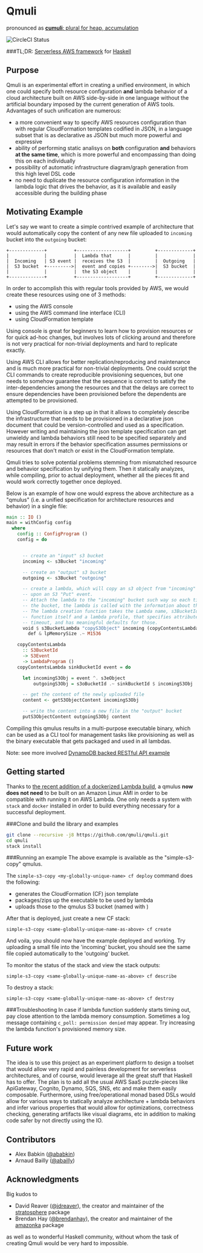 Qmuli 
======
pronounced as [**cumuli**: plural for heap, accumulation](http://www.merriam-webster.com/dictionary/cumuli?pronunciation&lang=en_us&dir=c&file=cumulu02)

![CircleCI Status](https://circleci.com/gh/qmuli/qmuli.svg?style=shield&circle-token=:circle-token)


###TL;DR: [Serverless AWS framework](https://serverless.com/) for [Haskell](https://www.haskell.org/)


Purpose
-------

Qmuli is an experimental effort in creating a unified environment, in which one could specify both resource configuration **and** lambda 
behavior of a cloud architecture built on AWS side-by-side in one language without the artificial boundary imposed by the current 
generation of AWS tools.
Advantages of such unification are numerous:

* a more convenient way to specify AWS resources configuration than with regular CloudFormation templates codified in JSON, in a language 
subset that is as declarative as JSON but much more powerful and expressive
* ability of performing static analisys on **both** configuration **and** behaviors **at the same time**, which is more powerful and 
encompassing than doing this on each individually
* possibility of automatic infrastructure diagram/graph generation from this high level DSL code
* no need to duplicate the resource configuration information in the lambda logic that drives the behavior, as it is available and easily 
accessible during the building phase


Motivating Example
------------------

Let's say we want to create a simple contrived example of architecture that would automatically copy the content of any new file uploaded 
to `incoming` bucket into the `outgoing` bucket:



    +-------------+          +-------------------+         +-------------+
    |             |          |  Lambda that      |         |             |
    |  Incoming   | S3 event |  receives the S3  |         |  Outgoing   |
    |  S3 bucket  +--------->|  event and copies +-------->|  S3 bucket  |
    |             |          |  the S3 object    |         |             |
    +-------------+          +-------------------+         +-------------+


In order to accomplish this with regular tools provided by AWS, we would create these resources using one of 3 methods:

- using the AWS console
- using the AWS command line interface (CLI)
- using CloudFormation template

Using console is great for beginners to learn how to provision resources or for quick ad-hoc changes, but involves lots of clicking around
and therefore is not very practical for non-trivial deployments and hard to replicate exactly.

Using AWS CLI allows for better replication/reproducing and maintenance and is much more practical for non-trivial deployments. One could
script the CLI commands to create reproducible provisioning sequences, but one needs to somehow guarantee that the sequence is correct to
satisfy the inter-dependencies among the resources and that the delays are correct to ensure dependencies have been provisioned before
the dependents are attempted to be provisioned.

Using CloudFormation is a step up in that it allows to completely describe the infrastructure that needs to be provisioned in a declarative
json document that could be version-controlled and used as a specification. However writing and maintaining the json template specification
can get unwieldy and lambda behaviors still need to be specified separately and may result in errors if the behavior specification assumes
permissions or resources that don't match or exist in the CloudFormation template.

Qmuli tries to solve potential problems stemming from mismatched resource and behavior specification by unifying them. Then it statically
analyzes, while compiling, prior to actual deployment, whether all the pieces fit and would work correctly together once deployed.

Below is an example of how one would express the above architecture as a "qmulus" (i.e. a unified specification for architecture resources
and behavior) in a single file:

```haskell
main :: IO ()
main = withConfig config
  where
    config :: ConfigProgram ()
    config = do


      -- create an "input" s3 bucket
      incoming <- s3Bucket "incoming"

      -- create an "output" s3 bucket
      outgoing <- s3Bucket "outgoing"

      -- create a lambda, which will copy an s3 object from "incoming" to "outgoing" buckets
      -- upon an S3 "Put" event.
      -- Attach the lambda to the "incoming" bucket such way so each time a file is uploaded to
      -- the bucket, the lambda is called with the information about the newly uploaded file.
      -- The lambda creation function takes the Lambda name, s3BucketId to attach to, lambda 
      -- function itself and a lambda profile, that specifies attributes like memory size and
      -- timeout, and has meaningful defaults for those.
      void $ s3BucketLambda "copyS3Object" incoming (copyContentsLambda outgoing) $
        def & lpMemorySize .~ M1536

    copyContentsLambda
      :: S3BucketId
      -> S3Event
      -> LambdaProgram ()
    copyContentsLambda sinkBucketId event = do

      let incomingS3Obj = event ^. s3eObject
          outgoingS3Obj = s3oBucketId .~ sinkBucketId $ incomingS3Obj

      -- get the content of the newly uploaded file
      content <- getS3ObjectContent incomingS3Obj

      -- write the content into a new file in the "output" bucket
      putS3ObjectContent outgoingS3Obj content

```

Compiling this qmulus results in a multi-purpose executable binary, which can be used as a CLI tool for management tasks like provisioning
as well as the binary executable that gets packaged and used in all lambdas.

Note: see more involved [DynamoDB backed RESTful API example](https://github.com/qmuli/qmuli/blob/master/examples/apigw-lambda-dynamodb/src/Main.hs)

Getting started
---------------

Thanks to [the recent addition of a dockerized Lambda build](https://github.com/qmuli/qmuli/pull/5/commits), a qmulus **now does not need** to be 
built on an Amazon Linux AMI in order to be compatible with running it on AWS Lambda. One only needs a system with `stack` and `docker` installed in 
order to build everything necessary for a successful deployment.


###Clone and build the library and examples
```sh
git clone --recursive -j8 https://github.com/qmuli/qmuli.git
cd qmuli
stack install
```

###Running an example
The above example is available as the "simple-s3-copy" qmulus.

The `simple-s3-copy <my-globally-unique-name> cf deploy` command does the following:

- generates the CloudFormation (CF) json template
- packages/zips up the executable to be used by lambda
- uploads those to the qmulus S3 bucket (named with <my-unique-name>)


After that is deployed, just create a new CF stack:

`simple-s3-copy <same-globally-unique-name-as-above> cf create`

And voila, you should now have the example deployed and working.
Try uploading a small file into the 'incoming' bucket, you should see the same file copied automatically to the 'outgoing' bucket.


To monitor the status of the stack and view the stack outputs:

`simple-s3-copy <same-globally-unique-name-as-above> cf describe`


To destroy a stack:

`simple-s3-copy <same-globally-unique-name-as-above> cf destroy`


###Troubleshooting
In case if lambda function suddenly starts timing out, pay close attention to the lambda memory consumption. Sometimes a log message containing `c_poll: permission denied` may appear. Try increasing the lambda function's provisioned memory size.


Future work
-----------

The idea is to use this project as an experiment platform to design a toolset that would allow very rapid and painless development for 
serverless architectures, and of course, would leverage all the great stuff that Haskell has to offer. The plan is to add all the usual 
AWS SaaS puzzle-pieces like ApiGateway, Cognito, Dynamo, SQS, SNS, etc and make them easily composable. Furthermore, using free/operational monad based DSLs would allow for various ways to statically analyze architecture + lambda behaviors and infer various properties that would allow for optimizations, correctness checking, generating artifacts like visual diagrams, etc in addition to making code safer by not directly using the IO.


Contributors
------------

* Alex Babkin ([@ababkin](https://github.com/ababkin))
* Arnaud Bailly ([@abailly](https://github.com/abailly))

Acknowledgments
---------------

Big kudos to

* David Reaver ([@jdreaver](https://github.com/jdreaver)), the creator and maintainer of the 
[stratosphere](https://github.com/frontrowed/stratosphere) package
* Brendan Hay ([@brendanhay](https://github.com/brendanhay)), the creator and maintainer of the
[amazonka](https://github.com/brendanhay/amazonka) package

as well as to wonderful Haskell community, without whom the task of creating Qmuli would be very hard to impossible.
